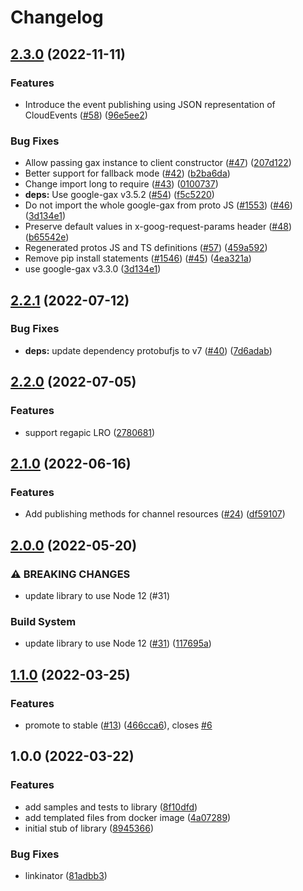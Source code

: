 # Changelog

## [2.3.0](https://github.com/googleapis/nodejs-eventarc-publishing/compare/v2.2.1...v2.3.0) (2022-11-11)


### Features

* Introduce the event publishing using JSON representation of CloudEvents ([#58](https://github.com/googleapis/nodejs-eventarc-publishing/issues/58)) ([96e5ee2](https://github.com/googleapis/nodejs-eventarc-publishing/commit/96e5ee250747581f1532425991eeab882b84c783))


### Bug Fixes

* Allow passing gax instance to client constructor ([#47](https://github.com/googleapis/nodejs-eventarc-publishing/issues/47)) ([207d122](https://github.com/googleapis/nodejs-eventarc-publishing/commit/207d12295f50ccf51f649cad9d602f48c31df08a))
* Better support for fallback mode ([#42](https://github.com/googleapis/nodejs-eventarc-publishing/issues/42)) ([b2ba6da](https://github.com/googleapis/nodejs-eventarc-publishing/commit/b2ba6daea6f0fa347a95cb4f8b4cd887262c61a4))
* Change import long to require ([#43](https://github.com/googleapis/nodejs-eventarc-publishing/issues/43)) ([0100737](https://github.com/googleapis/nodejs-eventarc-publishing/commit/01007371743c50830d42746c39f60971bde607f1))
* **deps:** Use google-gax v3.5.2 ([#54](https://github.com/googleapis/nodejs-eventarc-publishing/issues/54)) ([f5c5220](https://github.com/googleapis/nodejs-eventarc-publishing/commit/f5c522061cd3f9dc4718328c132cac3c16357a7e))
* Do not import the whole google-gax from proto JS ([#1553](https://github.com/googleapis/nodejs-eventarc-publishing/issues/1553)) ([#46](https://github.com/googleapis/nodejs-eventarc-publishing/issues/46)) ([3d134e1](https://github.com/googleapis/nodejs-eventarc-publishing/commit/3d134e18e9b6c929d468779cae5bd8b721be1bd2))
* Preserve default values in x-goog-request-params header ([#48](https://github.com/googleapis/nodejs-eventarc-publishing/issues/48)) ([b65542e](https://github.com/googleapis/nodejs-eventarc-publishing/commit/b65542e3650b1a948e04ab18ada4b9ba8edf3918))
* Regenerated protos JS and TS definitions ([#57](https://github.com/googleapis/nodejs-eventarc-publishing/issues/57)) ([459a592](https://github.com/googleapis/nodejs-eventarc-publishing/commit/459a592dc6148eeb6717926c8ee045497dd3d6af))
* Remove pip install statements ([#1546](https://github.com/googleapis/nodejs-eventarc-publishing/issues/1546)) ([#45](https://github.com/googleapis/nodejs-eventarc-publishing/issues/45)) ([4ea321a](https://github.com/googleapis/nodejs-eventarc-publishing/commit/4ea321aa582df03ed1a4057cbfe7096d185d5978))
* use google-gax v3.3.0 ([3d134e1](https://github.com/googleapis/nodejs-eventarc-publishing/commit/3d134e18e9b6c929d468779cae5bd8b721be1bd2))

## [2.2.1](https://github.com/googleapis/nodejs-eventarc-publishing/compare/v2.2.0...v2.2.1) (2022-07-12)


### Bug Fixes

* **deps:** update dependency protobufjs to v7 ([#40](https://github.com/googleapis/nodejs-eventarc-publishing/issues/40)) ([7d6adab](https://github.com/googleapis/nodejs-eventarc-publishing/commit/7d6adab86352feccfd4df24739f2b72fd318100e))

## [2.2.0](https://github.com/googleapis/nodejs-eventarc-publishing/compare/v2.1.0...v2.2.0) (2022-07-05)


### Features

* support regapic LRO ([2780681](https://github.com/googleapis/nodejs-eventarc-publishing/commit/27806816e26517795d4d43d87254e1b15351e428))

## [2.1.0](https://github.com/googleapis/nodejs-eventarc-publishing/compare/v2.0.0...v2.1.0) (2022-06-16)


### Features

* Add publishing methods for channel resources ([#24](https://github.com/googleapis/nodejs-eventarc-publishing/issues/24)) ([df59107](https://github.com/googleapis/nodejs-eventarc-publishing/commit/df591071fd7c3d89089b65df9a00c39bec748f5b))

## [2.0.0](https://github.com/googleapis/nodejs-eventarc-publishing/compare/v1.1.0...v2.0.0) (2022-05-20)


### ⚠ BREAKING CHANGES

* update library to use Node 12 (#31)

### Build System

* update library to use Node 12 ([#31](https://github.com/googleapis/nodejs-eventarc-publishing/issues/31)) ([117695a](https://github.com/googleapis/nodejs-eventarc-publishing/commit/117695a76a1c58c42a76672dcb5ee3c3baa8a661))

## [1.1.0](https://github.com/googleapis/nodejs-eventarc-publishing/compare/v1.0.0...v1.1.0) (2022-03-25)


### Features

* promote to stable ([#13](https://github.com/googleapis/nodejs-eventarc-publishing/issues/13)) ([466cca6](https://github.com/googleapis/nodejs-eventarc-publishing/commit/466cca61a4c645cc11cfee236ffbcf85b97a645e)), closes [#6](https://github.com/googleapis/nodejs-eventarc-publishing/issues/6)

## 1.0.0 (2022-03-22)


### Features

* add samples and tests to library ([8f10dfd](https://github.com/googleapis/nodejs-eventarc-publishing/commit/8f10dfd133b737922752d4260f9e38fdf0ffc791))
* add templated files from docker image ([4a07289](https://github.com/googleapis/nodejs-eventarc-publishing/commit/4a07289e3ee2b2ba10b46a64531e000e81205802))
* initial stub of library ([8945366](https://github.com/googleapis/nodejs-eventarc-publishing/commit/89453664665a870559a4349c77e50a3e673efe85))


### Bug Fixes

* linkinator ([81adbb3](https://github.com/googleapis/nodejs-eventarc-publishing/commit/81adbb3934cdce6987944581a20edb1cdd87327c))
